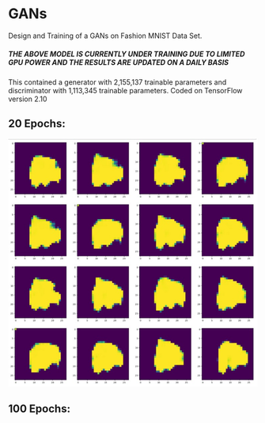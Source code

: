 # GANs
Design and Training of a GANs on Fashion MNIST Data Set.
##### THE ABOVE MODEL IS CURRENTLY UNDER TRAINING DUE TO LIMITED GPU POWER AND THE RESULTS ARE UPDATED ON A DAILY BASIS
This contained a generator with 2,155,137 trainable parameters and discriminator with 1,113,345 trainable parameters. Coded on TensorFlow version 2.10 

## 20 Epochs:

![20 Epochs:](https://github.com/saiashishanshuman/GANs/blob/main/20%20epochs.jpg)

## 100 Epochs:

